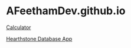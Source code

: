 # AFeethamDev.github.io

[Calculator](https://www.AFeethamDev.github.io/Calculator/index.html)

[Hearthstone Database App](https://www.AFeethamDev.github.io/Hearthstone-Database/index.html)
